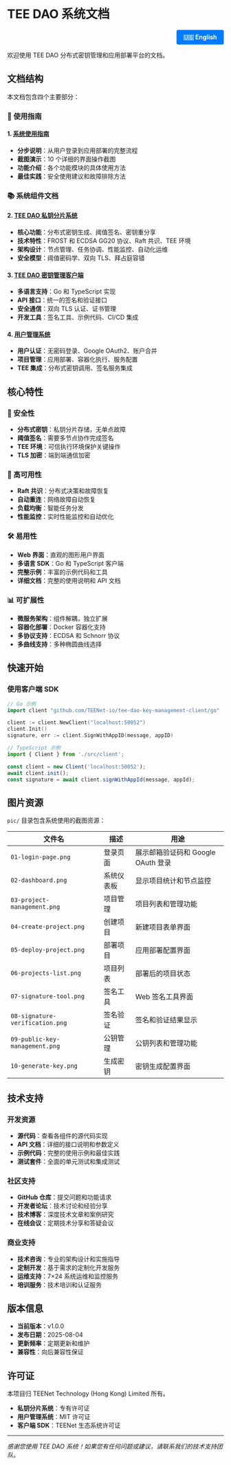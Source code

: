 # TEE DAO 系统文档

<div align="right">
  <a href="README.md" style="display: inline-block; padding: 8px 16px; background-color: #007bff; color: white; text-decoration: none; border-radius: 4px; font-weight: bold;">
    🇺🇸 English
  </a>
</div>

欢迎使用 TEE DAO 分布式密钥管理和应用部署平台的文档。

## 文档结构

本文档包含四个主要部分：

### 📖 使用指南

#### 1. [系统使用指南](system-usage-guide-zh.md)
- **分步说明**：从用户登录到应用部署的完整流程
- **截图演示**：10 个详细的界面操作截图
- **功能介绍**：各个功能模块的具体使用方法
- **最佳实践**：安全使用建议和故障排除方法

### 📚 系统组件文档

#### 2. [TEE DAO 私钥分片系统](tee-dao-key-management-system-zh.md)
- **核心功能**：分布式密钥生成、阈值签名、密钥重分享
- **技术特性**：FROST 和 ECDSA GG20 协议、Raft 共识、TEE 环境
- **架构设计**：节点管理、任务协调、性能监控、自动化运维
- **安全模型**：阈值密码学、双向 TLS、拜占庭容错

#### 3. [TEE DAO 密钥管理客户端](tee-dao-key-management-client-zh.md)
- **多语言支持**：Go 和 TypeScript 实现
- **API 接口**：统一的签名和验证接口
- **安全通信**：双向 TLS 认证、证书管理
- **开发工具**：签名工具、示例代码、CI/CD 集成

#### 4. [用户管理系统](user-management-system-zh.md)
- **用户认证**：无密码登录、Google OAuth2、账户合并
- **项目管理**：应用部署、容器化执行、服务配置
- **TEE 集成**：分布式密钥调用、签名服务集成

## 核心特性

### 🔐 安全性
- **分布式密钥**：私钥分片存储，无单点故障
- **阈值签名**：需要多节点协作完成签名
- **TEE 环境**：可信执行环境保护关键操作
- **TLS 加密**：端到端通信加密

### 🚀 高可用性
- **Raft 共识**：分布式决策和故障恢复
- **自动重连**：网络故障自动恢复
- **负载均衡**：智能任务分发
- **性能监控**：实时性能监控和自动优化

### 🛠️ 易用性
- **Web 界面**：直观的图形用户界面
- **多语言 SDK**：Go 和 TypeScript 客户端
- **完整示例**：丰富的示例代码和工具
- **详细文档**：完整的使用说明和 API 文档

### 📊 可扩展性
- **微服务架构**：组件解耦，独立扩展
- **容器化部署**：Docker 容器化支持
- **多协议支持**：ECDSA 和 Schnorr 协议
- **多曲线支持**：多种椭圆曲线选择

## 快速开始
### 使用客户端 SDK
```go
// Go 示例
import client "github.com/TEENet-io/tee-dao-key-management-client/go"

client := client.NewClient("localhost:50052")
client.Init()
signature, err := client.SignWithAppID(message, appID)
```

```typescript
// TypeScript 示例
import { Client } from './src/client';

const client = new Client('localhost:50052');
await client.init();
const signature = await client.signWithAppId(message, appId);
```

## 图片资源

`pic/` 目录包含系统使用的截图资源：

| 文件名 | 描述 | 用途 |
|--------|------|------|
| `01-login-page.png` | 登录页面 | 展示邮箱验证码和 Google OAuth 登录 |
| `02-dashboard.png` | 系统仪表板 | 显示项目统计和节点监控 |
| `03-project-management.png` | 项目管理 | 项目列表和管理功能 |
| `04-create-project.png` | 创建项目 | 新建项目表单界面 |
| `05-deploy-project.png` | 部署项目 | 应用部署配置界面 |
| `06-projects-list.png` | 项目列表 | 部署后的项目状态 |
| `07-signature-tool.png` | 签名工具 | Web 签名工具界面 |
| `08-signature-verification.png` | 签名验证 | 签名和验证结果显示 |
| `09-public-key-management.png` | 公钥管理 | 公钥列表和管理功能 |
| `10-generate-key.png` | 生成密钥 | 密钥生成配置界面 |

## 技术支持

### 开发资源
- **源代码**：查看各组件的源代码实现
- **API 文档**：详细的接口说明和参数定义
- **示例代码**：完整的使用示例和最佳实践
- **测试套件**：全面的单元测试和集成测试

### 社区支持
- **GitHub 仓库**：提交问题和功能请求
- **开发者论坛**：技术讨论和经验分享
- **技术博客**：深度技术文章和案例研究
- **在线会议**：定期技术分享和答疑会议

### 商业支持
- **技术咨询**：专业的架构设计和实施指导
- **定制开发**：基于需求的定制化开发服务
- **运维支持**：7×24 系统运维和监控服务
- **培训服务**：技术培训和认证服务

## 版本信息

- **当前版本**：v1.0.0
- **发布日期**：2025-08-04
- **更新频率**：定期更新和维护
- **兼容性**：向后兼容性保证

## 许可证

本项目归 TEENet Technology (Hong Kong) Limited 所有。
- **私钥分片系统**：专有许可证
- **用户管理系统**：MIT 许可证
- **客户端 SDK**：TEENet 生态系统许可证

---

*感谢您使用 TEE DAO 系统！如果您有任何问题或建议，请联系我们的技术支持团队。*